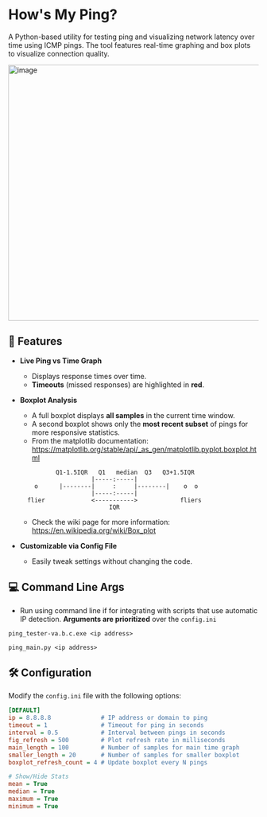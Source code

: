 # How's My Ping?

A Python-based utility for testing ping and visualizing network latency over time using ICMP pings. The tool features real-time graphing and box plots to visualize connection quality.


<img width="873" height="514" alt="image" src="https://github.com/user-attachments/assets/7780ed2e-70ba-45f0-ae50-7ff644ab9115" />



## 🚀 Features

- **Live Ping vs Time Graph**
  - Displays response times over time.
  - **Timeouts** (missed responses) are highlighted in **red**.

- **Boxplot Analysis**
  - A full boxplot displays **all samples** in the current time window.
  - A second boxplot shows only the **most recent subset** of pings for more responsive statistics.
  - From the matplotlib documentation: https://matplotlib.org/stable/api/_as_gen/matplotlib.pyplot.boxplot.html
  ```
            Q1-1.5IQR   Q1   median  Q3   Q3+1.5IQR
                      |-----:-----|
      o      |--------|     :     |--------|    o  o
                      |-----:-----|
    flier             <----------->            fliers
                           IQR
  ```

    
    - Check the wiki page for more information: https://en.wikipedia.org/wiki/Box_plot 

- **Customizable via Config File**
  - Easily tweak settings without changing the code.
 
## 💻 Command Line Args
- Run using command line if for integrating with scripts that use automatic IP detection. **Arguments are prioritized** over the `config.ini`
```args
ping_tester-va.b.c.exe <ip address>
```
```args2
ping_main.py <ip address>
```
## 🛠️ Configuration

Modify the `config.ini` file with the following options:

```ini
[DEFAULT]
ip = 8.8.8.8              # IP address or domain to ping
timeout = 1               # Timeout for ping in seconds
interval = 0.5            # Interval between pings in seconds
fig_refresh = 500         # Plot refresh rate in milliseconds
main_length = 100         # Number of samples for main time graph
smaller_length = 20       # Number of samples for smaller boxplot
boxplot_refresh_count = 4 # Update boxplot every N pings

# Show/Hide Stats
mean = True
median = True
maximum = True
minimum = True
